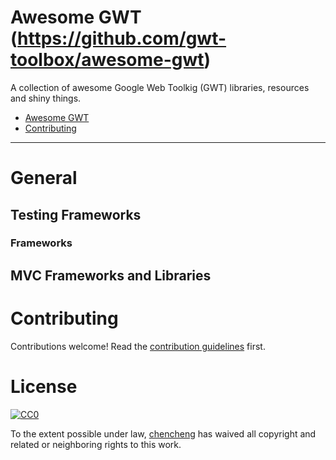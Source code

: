 # Awesome GWT (https://github.com/gwt-toolbox/awesome-gwt)

A collection of awesome Google Web Toolkig (GWT) libraries, resources and shiny things.

* [Awesome GWT](#awesome-gwt)
* [Contributing](#contributing)

----

# General

## Testing Frameworks

### Frameworks


## MVC Frameworks and Libraries

# Contributing

Contributions welcome! Read the [contribution guidelines](CONTRIBUTING.md) first.


# License

[![CC0](http://i.creativecommons.org/p/zero/1.0/88x31.png)](http://creativecommons.org/publicdomain/zero/1.0/)

To the extent possible under law, [chencheng](https://github.com/sorrycc) has waived all copyright and related or neighboring rights to this work.
